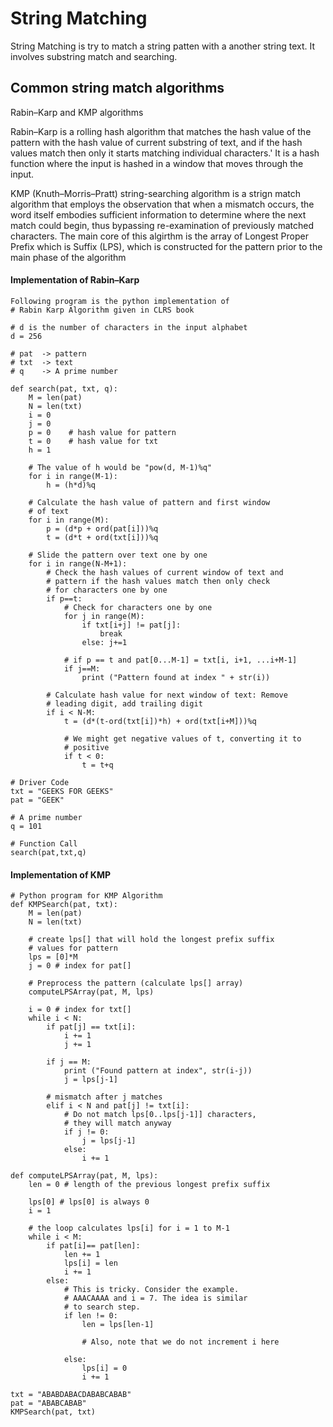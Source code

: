 
# String Matching

String Matching is try to match a string patten with a another string text. It involves substring match and searching.


## Common string match algorithms

 Rabin–Karp and KMP algorithms

 Rabin–Karp is a rolling hash algorithm that matches the hash value of the pattern with the hash value of current substring of text,
  and if the hash values match then only it starts matching individual characters.' It is a hash function where the input is hashed in a window that moves through the input.

 KMP (Knuth–Morris–Pratt) string-searching algorithm is a strign match algorithm that employs the observation that when a mismatch occurs, the word itself embodies sufficient information to determine where the next match could begin, thus bypassing re-examination of previously matched characters. The main core of this algirthm is the array of Longest Proper Prefix which is Suffix (LPS), which is constructed for the pattern prior to the main phase of the algorithm


#### Implementation of Rabin–Karp

```
Following program is the python implementation of
# Rabin Karp Algorithm given in CLRS book
 
# d is the number of characters in the input alphabet
d = 256
 
# pat  -> pattern
# txt  -> text
# q    -> A prime number
 
def search(pat, txt, q):
    M = len(pat)
    N = len(txt)
    i = 0
    j = 0
    p = 0    # hash value for pattern
    t = 0    # hash value for txt
    h = 1
 
    # The value of h would be "pow(d, M-1)%q"
    for i in range(M-1):
        h = (h*d)%q
 
    # Calculate the hash value of pattern and first window
    # of text
    for i in range(M):
        p = (d*p + ord(pat[i]))%q
        t = (d*t + ord(txt[i]))%q
 
    # Slide the pattern over text one by one
    for i in range(N-M+1):
        # Check the hash values of current window of text and
        # pattern if the hash values match then only check
        # for characters one by one
        if p==t:
            # Check for characters one by one
            for j in range(M):
                if txt[i+j] != pat[j]:
                    break
                else: j+=1
 
            # if p == t and pat[0...M-1] = txt[i, i+1, ...i+M-1]
            if j==M:
                print ("Pattern found at index " + str(i))
 
        # Calculate hash value for next window of text: Remove
        # leading digit, add trailing digit
        if i < N-M:
            t = (d*(t-ord(txt[i])*h) + ord(txt[i+M]))%q
 
            # We might get negative values of t, converting it to
            # positive
            if t < 0:
                t = t+q
 
# Driver Code
txt = "GEEKS FOR GEEKS"
pat = "GEEK"
 
# A prime number
q = 101
 
# Function Call
search(pat,txt,q)

```

#### Implementation of KMP


```
# Python program for KMP Algorithm
def KMPSearch(pat, txt):
    M = len(pat)
    N = len(txt)
 
    # create lps[] that will hold the longest prefix suffix
    # values for pattern
    lps = [0]*M
    j = 0 # index for pat[]
 
    # Preprocess the pattern (calculate lps[] array)
    computeLPSArray(pat, M, lps)
 
    i = 0 # index for txt[]
    while i < N:
        if pat[j] == txt[i]:
            i += 1
            j += 1
 
        if j == M:
            print ("Found pattern at index", str(i-j))
            j = lps[j-1]
 
        # mismatch after j matches
        elif i < N and pat[j] != txt[i]:
            # Do not match lps[0..lps[j-1]] characters,
            # they will match anyway
            if j != 0:
                j = lps[j-1]
            else:
                i += 1
 
def computeLPSArray(pat, M, lps):
    len = 0 # length of the previous longest prefix suffix
 
    lps[0] # lps[0] is always 0
    i = 1
 
    # the loop calculates lps[i] for i = 1 to M-1
    while i < M:
        if pat[i]== pat[len]:
            len += 1
            lps[i] = len
            i += 1
        else:
            # This is tricky. Consider the example.
            # AAACAAAA and i = 7. The idea is similar
            # to search step.
            if len != 0:
                len = lps[len-1]
 
                # Also, note that we do not increment i here
            
            else:
                lps[i] = 0
                i += 1
 
txt = "ABABDABACDABABCABAB"
pat = "ABABCABAB"
KMPSearch(pat, txt)

```